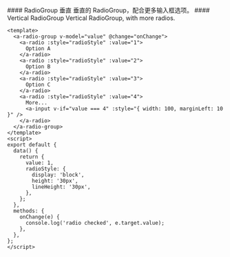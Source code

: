 <cn>
#### RadioGroup 垂直
垂直的 RadioGroup，配合更多输入框选项。
</cn>

<us>
#### Vertical RadioGroup
Vertical RadioGroup, with more radios.
</us>

```vue
<template>
  <a-radio-group v-model="value" @change="onChange">
    <a-radio :style="radioStyle" :value="1">
      Option A
    </a-radio>
    <a-radio :style="radioStyle" :value="2">
      Option B
    </a-radio>
    <a-radio :style="radioStyle" :value="3">
      Option C
    </a-radio>
    <a-radio :style="radioStyle" :value="4">
      More...
      <a-input v-if="value === 4" :style="{ width: 100, marginLeft: 10 }" />
    </a-radio>
  </a-radio-group>
</template>
<script>
export default {
  data() {
    return {
      value: 1,
      radioStyle: {
        display: 'block',
        height: '30px',
        lineHeight: '30px',
      },
    };
  },
  methods: {
    onChange(e) {
      console.log('radio checked', e.target.value);
    },
  },
};
</script>
```
